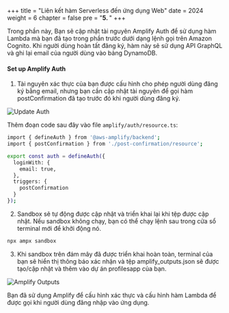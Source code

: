 +++
title = "Liên kết hàm Serverless đến ứng dụng Web"
date = 2024
weight = 6
chapter = false
pre = "<b>5. </b>"
+++

Trong phần này, Bạn sẽ cập nhật tài nguyên Amplify Auth để sử dụng hàm Lambda mà bạn đã tạo trong phần trước dưới dạng lệnh gọi trên Amazon Cognito. Khi người dùng hoàn tất đăng ký, hàm này sẽ sử dụng API GraphQL và ghi lại email của người dùng vào bảng DynamoDB.

<!-- **Content:**

-   [Verify your account information](#verify-your-account-information)
-   [Create a support case with AWS Support](#create-a-support-case-with-aws-support) -->

#### Set up Amplify Auth

1. Tài nguyên xác thực của bạn được cấu hình cho phép người dùng đăng ký bằng email, nhưng bạn cần cập nhật tài nguyên để gọi hàm postConfirmation đã tạo trước đó khi người dùng đăng ký.

![Update Auth](/images/workshop-setup/4_1_UpdateResource1.png?width=full)

Thêm đoạn code sau đây vào file `amplify/auth/resource.ts`:

```bash
import { defineAuth } from '@aws-amplify/backend';
import { postConfirmation } from './post-confirmation/resource';

export const auth = defineAuth({
  loginWith: {
    email: true,
  },
  triggers: {
    postConfirmation
  }
});
```

<!-- {{% notice note%}}
You can create support requests with AWS Support even if your account is not activated.
{{% /notice%}} -->

2. Sandbox sẽ tự động được cập nhật và triển khai lại khi tệp được cập nhật. Nếu sandbox không chạy, bạn có thể chạy lệnh sau trong cửa sổ terminal mới để khởi động nó.

```bash
npx ampx sandbox

```

3. Khi sandbox trên đám mây đã được triển khai hoàn toàn, terminal của bạn sẽ hiển thị thông báo xác nhận và tệp amplify_outputs.json sẽ được tạo/cập nhật và thêm vào dự án profilesapp của bạn.

![Amplify Outputs](/images/workshop-setup/4.1_CheckSandboxRunning.png?width=full)

Bạn đã sử dụng Amplify để cấu hình xác thực và cấu hình hàm Lambda để được gọi khi người dùng đăng nhập vào ứng dụng.
